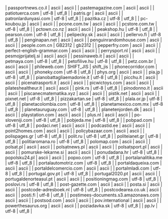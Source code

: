 | passportnews.co.il | ascii | ascii |
| pastemagazine.com | ascii | ascii |
| patiotuerca.com | utf-8 | utf_8 |
| patris.gr | ascii | ascii |
| patronlardunyasi.com | utf-8 | utf_8 |
| pazitka.cz | utf-8 | utf_8 |
| pc-koubou.jp | ascii | ascii |
| pcone.com.tw | ascii | ascii |
| pcstore.com.tw | utf-8 | utf_8 |
| pctown.co.nz | ascii | ascii |
| peakshop.hu | utf-8 | utf_8 |
| pearson.com | utf-8 | utf_8 |
| pelipecky.sk | ascii | ascii |
| pellervo.fi | utf-8 | utf_8 |
| penginapan.net | ascii | ascii |
| penguinrandomhouse.com | ascii | ascii |
| people.com.cn | GB2312 | gb2312 |
| pepperfry.com | ascii | ascii |
| perfect-english-grammar.com | ascii | ascii |
| perrysport.nl | ascii | ascii |
| pesmojprijatelj.si | ascii | ascii |
| pessinaweb.it | ascii | ascii |
| petmaya.com | utf-8 | utf_8 |
| petofilive.hu | utf-8 | utf_8 |
| petz.com.br | ascii | ascii |
| phileweb.com | SHIFT_JIS | shift_jis |
| phonecorridor.com | ascii | ascii |
| phoneky.com | utf-8 | utf_8 |
| phys.org | ascii | ascii |
| pia.jp | utf-8 | utf_8 |
| pianobattagliaemadonie.it | utf-8 | utf_8 |
| picchu.it | ascii | ascii |
| picenatrasporti.it | ascii | ascii |
| picwictoys.com | ascii | ascii |
| pilateshealtheur.it | ascii | ascii |
| pink.rs | utf-8 | utf_8 |
| pinodonno.it | ascii | ascii |
| piscanecmatematika.xyz | ascii | ascii |
| pistik.net | ascii | ascii |
| pixnet.net | utf-8 | utf_8 |
| pizzakartan.se | utf-8 | utf_8 |
| plala.or.jp | utf-8 | utf_8 |
| planetacolombia.com | utf-8 | utf_8 |
| planetamexico.com.mx | utf-8 | utf_8 |
| planetauruguay.com | utf-8 | utf_8 |
| planetenjorden.dk | ascii | ascii |
| playstation.com | ascii | ascii |
| plus.nl | ascii | ascii |
| po-sloveniji.com | utf-8 | utf_8 |
| pobjeda.me | utf-8 | utf_8 |
| pobpad.com | utf-8 | utf_8 |
| podaci.net | ascii | ascii |
| podcastid.ee | ascii | ascii |
| point2homes.com | ascii | ascii |
| policybazaar.com | ascii | ascii |
| polispages.gr | utf-8 | utf_8 |
| polit.ru | utf-8 | utf_8 |
| politeianet.gr | utf-8 | utf_8 |
| politiaromana.ro | utf-8 | utf_8 |
| polomap.com | ascii | ascii |
| polsat.pl | ascii | ascii |
| polsatnews.pl | ascii | ascii |
| polsatsport.pl | ascii | ascii |
| pomurske-lekarne.si | ascii | ascii |
| ponudadana.hr | utf-8 | utf_8 |
| popolsku24.pl | ascii | ascii |
| popxo.com | utf-8 | utf_8 |
| portalanalitika.me | utf-8 | utf_8 |
| portalautomotriz.com | utf-8 | utf_8 |
| portaldaqueixa.com | ascii | ascii |
| portaldelcomercio.com | ascii | ascii |
| portalmladi.com | utf-8 | utf_8 |
| portugal.gov.pt | utf-8 | utf_8 |
| portugal2020.pt | ascii | ascii |
| portugaldenorteasul.pt | ascii | ascii |
| positioningmag.com | utf-8 | utf_8 |
| poslovi.rs | utf-8 | utf_8 |
| post-gazette.com | ascii | ascii |
| posta.si | ascii | ascii |
| postcode-adresboek.nl | utf-8 | utf_8 |
| postcodearea.co.uk | ascii | ascii |
| posti.fi | utf-8 | utf_8 |
| postimees-documents.s3.amazonaws.com | ascii | ascii |
| postsod.com | ascii | ascii |
| pov.international | ascii | ascii |
| powerthesaurus.org | ascii | ascii |
| poziadavka.sk | utf-8 | utf_8 |
| pp.lv | utf-8 | utf_8 |
